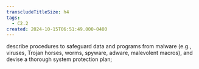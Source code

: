 ```yaml
---
transcludeTitleSize: h4
tags:
  - C2.2
created: 2024-10-15T06:51:49.000-0400
---
```

describe procedures to safeguard data and programs from malware (e.g., viruses, Trojan horses, worms, spyware, adware, malevolent macros), and devise a thorough system protection plan;